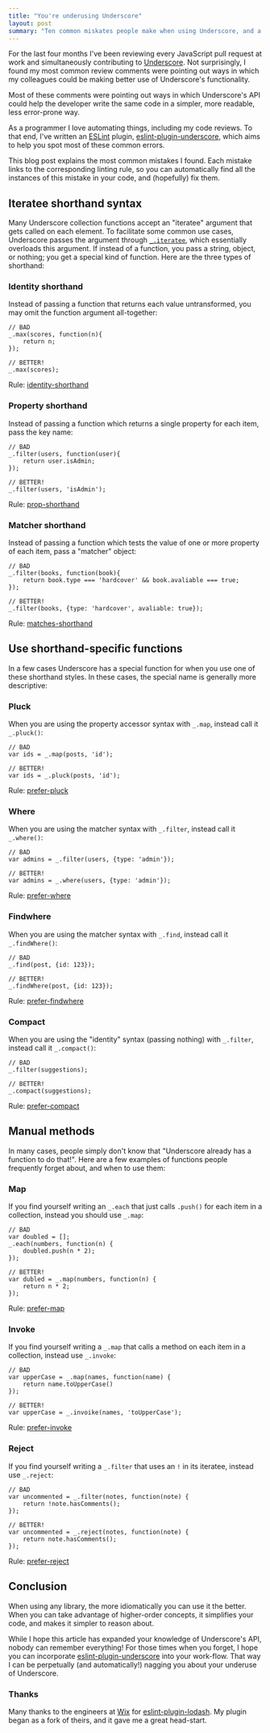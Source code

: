 ```yaml
---
title: "You're underusing Underscore"
layout: post
summary: "Ten common miskates people make when using Underscore, and a linting tool to detect them."
---
```


For the last four months I've been reviewing every JavaScript pull request at
work and simultaneously contributing to [Underscore](http://underscorejs.org/).
Not surprisingly, I found my most common review comments were pointing out ways
in which my colleagues could be making better use of Underscore's
functionality.

Most of these comments were pointing out ways in which Underscore's API could
help the developer write the same code in a simpler, more readable, less
error-prone way.

As a programmer I love automating things, including my code reviews. To that
end, I've written an [ESLint](http://eslint.org/) plugin,
[eslint-plugin-underscore](https://github.com/captbaritone/eslint-plugin-underscore),
which aims to help you spot most of these common errors.

This blog post explains the most common mistakes I found. Each mistake links
to the corresponding linting rule, so you can automatically find all the
instances of this mistake in your code, and (hopefully) fix them.

## Iteratee shorthand syntax

Many Underscore collection functions accept an "iteratee" argument that gets
called on each element. To facilitate some common use cases, Underscore
passes the argument through [`_.iteratee`](http://underscorejs.org/#iteratee),
which essentially overloads this argument. If instead of a function, you pass
a string, object, or nothing; you get a special kind of function. Here are the
three types of shorthand:

### Identity shorthand

Instead of passing a function that returns each value untransformed, you may
omit the function argument all-together:

    // BAD
    _.max(scores, function(n){
        return n;
    });

    // BETTER!
    _.max(scores);

Rule: [identity-shorthand](https://github.com/captbaritone/eslint-plugin-underscore/blob/master/docs/rules/identity-shorthand.md)

### Property shorthand

Instead of passing a function which returns a single property for each item,
pass the key name:

    // BAD
    _.filter(users, function(user){
        return user.isAdmin;
    });

    // BETTER!
    _.filter(users, 'isAdmin');

Rule: [prop-shorthand](https://github.com/captbaritone/eslint-plugin-underscore/blob/master/docs/rules/prop-shorthand.md)

### Matcher shorthand

Instead of passing a function which tests the value of one or more property of
each item, pass a "matcher" object:


    // BAD
    _.filter(books, function(book){
        return book.type === 'hardcover' && book.avaliable === true;
    });

    // BETTER!
    _.filter(books, {type: 'hardcover', avaliable: true});

Rule: [matches-shorthand](https://github.com/captbaritone/eslint-plugin-underscore/blob/master/docs/rules/matches-shorthand.md)

## Use shorthand-specific functions

In a few cases Underscore has a special function for when you use one of these
shorthand styles. In these cases, the special name is generally more
descriptive:

### Pluck

When you are using the property accessor syntax with `_.map`, instead call it
`_.pluck()`:


    // BAD
    var ids = _.map(posts, 'id');

    // BETTER!
    var ids = _.pluck(posts, 'id');

Rule: [prefer-pluck](https://github.com/captbaritone/eslint-plugin-underscore/blob/master/docs/rules/prefer-pluck.md)

### Where

When you are using the matcher syntax with `_.filter`, instead call it
`_.where()`:


    // BAD
    var admins = _.filter(users, {type: 'admin'});

    // BETTER!
    var admins = _.where(users, {type: 'admin'});

Rule: [prefer-where](https://github.com/captbaritone/eslint-plugin-underscore/blob/master/docs/rules/prefer-where.md)

### Findwhere

When you are using the matcher syntax with `_.find`, instead call it
`_.findWhere()`:


    // BAD
    _.find(post, {id: 123});

    // BETTER!
    _.findWhere(post, {id: 123});

Rule: [prefer-findwhere](https://github.com/captbaritone/eslint-plugin-underscore/blob/master/docs/rules/prefer-findwhere.md)

### Compact

When you are using the "identity" syntax (passing nothing) with `_.filter`,
instead call it `_.compact()`:


    // BAD
    _.filter(suggestions);

    // BETTER!
    _.compact(suggestions);

Rule: [prefer-compact](https://github.com/captbaritone/eslint-plugin-underscore/blob/master/docs/rules/prefer-compact.md)

## Manual methods

In many cases, people simply don't know that "Underscore already has a function
to do that!". Here are a few examples of functions people frequently forget
about, and when to use them:

### Map

If you find yourself writing an `_.each` that just calls `.push()` for each
item in a collection, instead you should use `_.map`:

    // BAD
    var doubled = [];
    _.each(numbers, function(n) {
        doubled.push(n * 2);
    });

    // BETTER!
    var dubled = _.map(numbers, function(n) {
        return n * 2;
    });

Rule: [prefer-map](https://github.com/captbaritone/eslint-plugin-underscore/blob/master/docs/rules/prefer-map.md)

### Invoke

If you find yourself writing a `_.map` that calls a method on each item in
a collection, instead use `_.invoke`:

    // BAD
    var upperCase = _.map(names, function(name) {
        return name.toUpperCase()
    });

    // BETTER!
    var upperCase = _.invoike(names, 'toUpperCase');

Rule: [prefer-invoke](https://github.com/captbaritone/eslint-plugin-underscore/blob/master/docs/rules/prefer-invoke.md)

### Reject

If you find yourself writing a `_.filter` that uses an `!` in its iteratee,
instead use `_.reject`:

    // BAD
    var uncommented = _.filter(notes, function(note) {
        return !note.hasComments();
    });

    // BETTER!
    var uncommented = _.reject(notes, function(note) {
        return note.hasComments();
    });

Rule: [prefer-reject](https://github.com/captbaritone/eslint-plugin-underscore/blob/master/docs/rules/prefer-reject.md)

## Conclusion

When using any library, the more idiomatically you can use it the better. When
you can take advantage of higher-order concepts, it simplifies your code, and
makes it simpler to reason about.

While I hope this article has expanded your knowledge of Underscore's API,
nobody can remember everything! For those times when you forget, I hope you
can incorporate
[eslint-plugin-underscore](https://github.com/captbaritone/eslint-plugin-underscore)
into your work-flow. That way I can be perpetually (and automatically!) nagging
you about your underuse of Underscore.

### Thanks

Many thanks to the engineers at [Wix](http://www.wix.com/) for
[eslint-plugin-lodash](https://github.com/wix/eslint-plugin-lodash). My plugin
began as a fork of theirs, and it gave me a great head-start.
